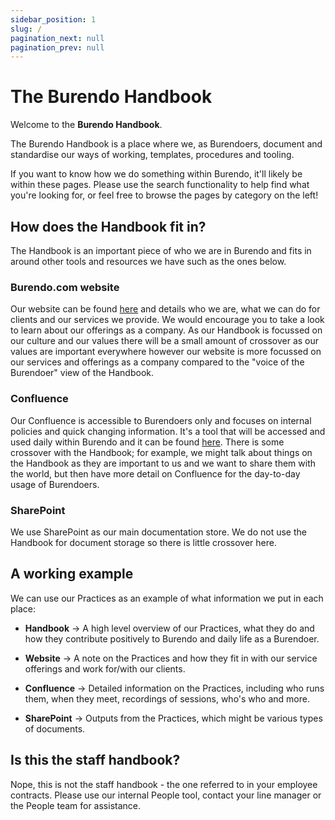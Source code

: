 ```yaml
---
sidebar_position: 1
slug: /
pagination_next: null
pagination_prev: null
---
```


# The Burendo Handbook

Welcome to the  **Burendo Handbook**.  

The Burendo Handbook is a place where we, as Burendoers, document and standardise our ways of working, templates, procedures and tooling.  

If you want to know how we do something within Burendo, it'll likely be within these pages.  Please use the search functionality to help find what you're looking for, or feel free to browse the pages by category on the left!

## How does the Handbook fit in?

The Handbook is an important piece of who we are in Burendo and fits in around other tools and resources we have such as the ones below.

### Burendo.com website

Our website can be found [here](http://www.burendo.com) and details who we are, what we can do for clients and our services we provide. We would encourage you to take a look to learn about our offerings as a company. As our Handbook is focussed on our culture and our values there will be a small amount of crossover as our values are important everywhere however our website is more focussed on our services and offerings as a company compared to the "voice of the Burendoer" view of the Handbook.

### Confluence

Our Confluence is accessible to Burendoers only and focuses on internal policies and quick changing information. It's a tool that will be accessed and used daily within Burendo and it can be found [here](https://burendo.atlassian.net/wiki/home). There is some crossover with the Handbook; for example, we might talk about things on the Handbook as they are important to us and we want to share them with the world, but then have more detail on Confluence for the day-to-day usage of Burendoers.

### SharePoint

We use SharePoint as our main documentation store. We do not use the Handbook for document storage so there is little crossover here.

## A working example

We can use our Practices as an example of what information we put in each place:

* **Handbook** -> A high level overview of our Practices, what they do and how they contribute positively to Burendo and daily life as a Burendoer.

* **Website** -> A note on the Practices and how they fit in with our service offerings and work for/with our clients.

* **Confluence** -> Detailed information on the Practices, including who runs them, when they meet, recordings of sessions, who's who and more.

* **SharePoint** -> Outputs from the Practices, which might be various types of documents.

## Is this the staff handbook?

Nope, this is not the staff handbook - the one referred to in your employee contracts.  Please use our internal People tool, contact your line manager or the People team for assistance.
